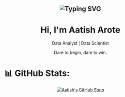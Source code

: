 <h2 align="center"><img src="https://readme-typing-svg.demolab.com?font=Fira+Code&pause=1000&random=false&width=435&lines=Curiosity%2C+Discipline%2C+Consistency" alt="Typing SVG" >

</h2>

<h1 align="center"> Hi, I'm Aatish Arote </br> 
</h1>
<p align="center">Data Analyst | Data Scientist </p>
<p align="center">Dare to begin, dare to win.</p>

# 📊 GitHub Stats:
<div align="center">
  <a href="[https://github.com/aatisharote07]">
    <img src="https://github-readme-stats.vercel.app/api?username=aatisharote07&show_icons=true&theme=merko&hide_border=true&count_private=true" alt="Aatish's GitHub Stats" />
  </a>
